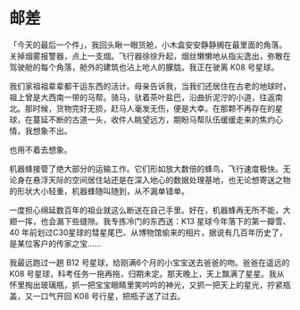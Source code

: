 # 邮差



「今天的最后一个件」，我回头瞅一眼货舱，小木盒安安静静搁在最里面的角落。关掉烟雾报警器，点上一支烟。飞行器徐徐升起，烟丝懒懒地从指尖逸出，弥散在驾驶舱的每个角落，舱外的建筑也沾上呛人的朦胧。我正在驶离 K08 号星球。



我们家祖祖辈辈都干运东西的活计。母亲告诉我，当我们还居住在古老的地球时，祖上曾是大西南一带的马帮。骑马，驮着茶叶盐巴，沿曲折泥泞的小道，往返南北。那时候，货物完好无损，赶马人毫发无伤，便是大幸。在那颗不再存在的星球，在蔓延不断的古道一头，收件人眺望远方，期盼马帮队伍缓缓走来的焦灼心情，我想象不出。



也用不着去想象。



机器蜂接管了绝大部分的运输工作。它们形如放大数倍的蜂鸟，飞行速度极快。无论身在悬浮天际的空间居住站还是在深入地心的数据处理基地，也无论想寄送之物的形状大小轻重，机器蜂随叫随到，从不漏单错单。



一度担心绵延数百年的祖业就这么断送在自己手里。好在，机器蜂再无所不能，大翅一挥，也会漏下些缝隙。我专拣冷门的东西送：K13 星球今年落下的第一瓣雪、40 年前划过C30星球的彗星尾巴、从博物馆偷来的相片，据说有几百年历史了，是某位客户的传家之宝……







我最远跑过一趟 B12 号星球，给刚满6个月的小宝宝送去爸爸的吻。爸爸在遥远的 K08 号星球，科考任务一拖再拖，归期未定。那天晚上，天上飘满了星星。我从怀里掏出玻璃瓶，抓一把宝宝眼睛里笑吟吟的神光，又抓一把天上的星光，拧紧瓶盖，又一口气开回 K08 号行星，把瓶子送了过去。























